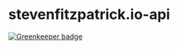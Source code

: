 # stevenfitzpatrick.io-api

[![Greenkeeper badge](https://badges.greenkeeper.io/stevenfitzpatrick/stevenfitzpatrick.io-api.svg)](https://greenkeeper.io/)